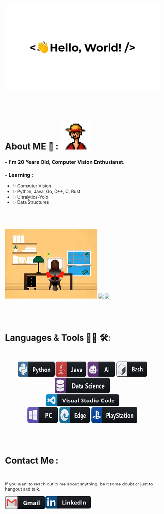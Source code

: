 <div align="center">
<img width="700" alt="GIF" align="center" src="assets/hellomul.gif">
</div>

</br>
</br>
</br>


# About ME 💬 : <img hight="100" width="100" src="assets/luffyPix.gif">
### - I'm 20 Years Old, Computer Vision Enthusianst.

### - Learning :
- ✨ Computer Vision
- ✨ Python, Java, Go, C++, C, Rust
- ✨ Ultralytics-Yolo
- ✨ Data Structures

</br>
</br>
</br>
<p>
  <img width="300" src="assets/wrok11.gif">
  <a href="https://github.com/anuraghazra/github-readme-stats">
<img src="https://github-readme-stats.vercel.app/api/top-langs/?username=SuperInfinity&layout=donut-vertical" >
  </a>
  <a href="https://github.com/anuraghazra/github-readme-stats"> 
<img src="https://github-readme-stats.vercel.app/api?username=SuperInfinity&show_icons=true&theme=radical"/>
  </a>
</p> 

</br>
</br>
</br>



# Languages & Tools 👨‍💻 🛠:
</br>

<p align="center">

<!-- For more icons please follow  https://github.com/MikeCodesDotNET/ColoredBadges -->
<img src="assets/icons/python.png" alt="python" width="120" height="50">
<img src="assets/icons/java.png" alt="java"  width="100" height="50">
<img src="assets/icons/ai.png" alt="AI" width="90" height="50">
<img src="assets/icons/bash.png" alt="bash" width="100" height="50">
<img src="assets/icons/datascience.png" alt="datascience" width="180" height="50">
</br>
<img src="assets/icons/visualstudio_code.png" alt="visualstudio_code" width="240" hight="50">
</br>
<img src="assets/icons/pc.png" alt="pc" width="100" height="50">
<img src="assets/icons/edge.png" alt="edge" width="100" height="50">
<img src="assets/icons/playstation@3x.png" alt="playstation" width="150" height="50">
</p>
</br>
</br>
</br>



# Contact Me :

<p>
 </br>


If you want to reach out to me about anything, be it some doubt or just to hangout and talk.

<a href="mailto:superinfintiy5@gmail.com">
 <img align="left" alt="Gmail" width="130" hight="100" src="assets/icons/gmail.png" />
</a>
<t>
<a href="www.linkedin.com/in/tanmay-k-8167022a6">
  <img align="left" alt="Linkedin" width="150" hight="100" src="assets/icons/linkedin.png" />
</br>
</br>
</br>
</a>

